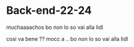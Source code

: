# Back-end-22-24

muchaaaachos
bo non lo so vai alla lidl


cosi va bene ?? mocc a ..
bo non lo so vai alla lidl

